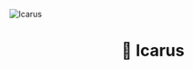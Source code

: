 ![Icarus](https://ice.frostsky.com/2024/10/24/724e7a0e3974a1de00a4dcb891b89001.png)

<h1 align="center">🌟 Icarus</h1>